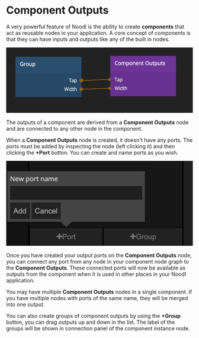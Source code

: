 # Component Outputs

A very powerful feature of Noodl is the ability to create **components** that act as reusable nodes in your application. A core concept of components is that they can have inputs and outputs like any of the built in nodes.

![](component-outputs.png ':class=img-size-m')

The outputs of a component are derived from a **Component Outputs** node and are
connected to any other node in the component.

When a **Component Outputs** node is created, it doesn't have any ports. The ports must be added by inspecting the node (left clicking it) and then clicking the **+Port** button.
You can create and name ports as you wish.

![](component-output-ports.png ':class=img-size-m')

Once you have created your output ports on the **Component Outputs** node, you can connect any port from any node in your component node graph to the **Component Outputs**. These connected ports will now be available as outputs from the component when it is used in other places in your Noodl application.

You may have multiple **Component Outputs** nodes in a single component. If you have multiple nodes with
ports of the same name, they will be merged into one output.

You can also create groups of component outputs by using the **+Group** button, you can drag outputs up and down in the list. The label of the groups will be shown in connection panel of the component instance node.
